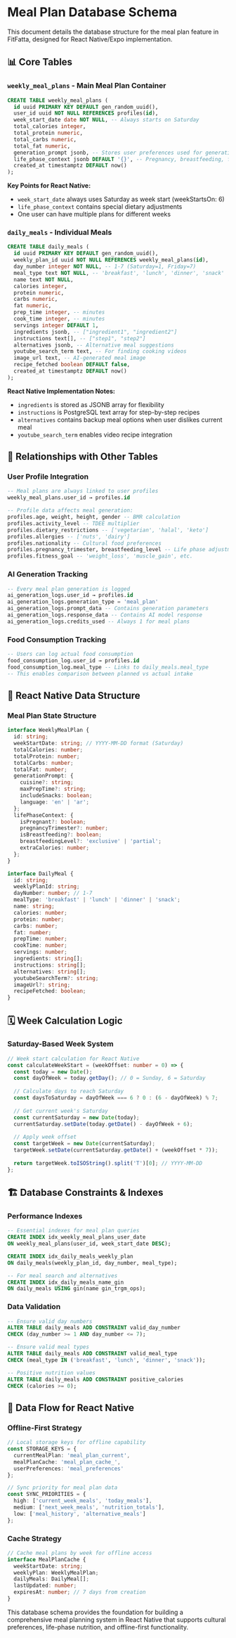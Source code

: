 
# Meal Plan Database Schema

This document details the database structure for the meal plan feature in FitFatta, designed for React Native/Expo implementation.

## 📊 Core Tables

### `weekly_meal_plans` - Main Meal Plan Container
```sql
CREATE TABLE weekly_meal_plans (
  id uuid PRIMARY KEY DEFAULT gen_random_uuid(),
  user_id uuid NOT NULL REFERENCES profiles(id),
  week_start_date date NOT NULL, -- Always starts on Saturday
  total_calories integer,
  total_protein numeric,
  total_carbs numeric,
  total_fat numeric,
  generation_prompt jsonb, -- Stores user preferences used for generation
  life_phase_context jsonb DEFAULT '{}', -- Pregnancy, breastfeeding, fasting adjustments
  created_at timestamptz DEFAULT now()
);
```

**Key Points for React Native:**
- `week_start_date` always uses Saturday as week start (weekStartsOn: 6)
- `life_phase_context` contains special dietary adjustments
- One user can have multiple plans for different weeks

### `daily_meals` - Individual Meals
```sql
CREATE TABLE daily_meals (
  id uuid PRIMARY KEY DEFAULT gen_random_uuid(),
  weekly_plan_id uuid NOT NULL REFERENCES weekly_meal_plans(id),
  day_number integer NOT NULL, -- 1-7 (Saturday=1, Friday=7)
  meal_type text NOT NULL, -- 'breakfast', 'lunch', 'dinner', 'snack'
  name text NOT NULL,
  calories integer,
  protein numeric,
  carbs numeric,
  fat numeric,
  prep_time integer, -- minutes
  cook_time integer, -- minutes
  servings integer DEFAULT 1,
  ingredients jsonb, -- ["ingredient1", "ingredient2"]
  instructions text[], -- ["step1", "step2"]
  alternatives jsonb, -- Alternative meal suggestions
  youtube_search_term text, -- For finding cooking videos
  image_url text, -- AI-generated meal image
  recipe_fetched boolean DEFAULT false,
  created_at timestamptz DEFAULT now()
);
```

**React Native Implementation Notes:**
- `ingredients` is stored as JSONB array for flexibility
- `instructions` is PostgreSQL text array for step-by-step recipes
- `alternatives` contains backup meal options when user dislikes current meal
- `youtube_search_term` enables video recipe integration

## 🔗 Relationships with Other Tables

### User Profile Integration
```sql
-- Meal plans are always linked to user profiles
weekly_meal_plans.user_id → profiles.id

-- Profile data affects meal generation:
profiles.age, weight, height, gender -- BMR calculation
profiles.activity_level -- TDEE multiplier
profiles.dietary_restrictions -- ['vegetarian', 'halal', 'keto']
profiles.allergies -- ['nuts', 'dairy']
profiles.nationality -- Cultural food preferences
profiles.pregnancy_trimester, breastfeeding_level -- Life phase adjustments
profiles.fitness_goal -- 'weight_loss', 'muscle_gain', etc.
```

### AI Generation Tracking
```sql
-- Every meal plan generation is logged
ai_generation_logs.user_id → profiles.id
ai_generation_logs.generation_type = 'meal_plan'
ai_generation_logs.prompt_data -- Contains generation parameters
ai_generation_logs.response_data -- Contains AI model response
ai_generation_logs.credits_used -- Always 1 for meal plans
```

### Food Consumption Tracking
```sql
-- Users can log actual food consumption
food_consumption_log.user_id → profiles.id
food_consumption_log.meal_type -- Links to daily_meals.meal_type
-- This enables comparison between planned vs actual intake
```

## 📱 React Native Data Structure

### Meal Plan State Structure
```typescript
interface WeeklyMealPlan {
  id: string;
  weekStartDate: string; // YYYY-MM-DD format (Saturday)
  totalCalories: number;
  totalProtein: number;
  totalCarbs: number;
  totalFat: number;
  generationPrompt: {
    cuisine?: string;
    maxPrepTime?: string;
    includeSnacks: boolean;
    language: 'en' | 'ar';
  };
  lifePhaseContext: {
    isPregnant?: boolean;
    pregnancyTrimester?: number;
    isBreastfeeding?: boolean;
    breastfeedingLevel?: 'exclusive' | 'partial';
    extraCalories: number;
  };
}

interface DailyMeal {
  id: string;
  weeklyPlanId: string;
  dayNumber: number; // 1-7
  mealType: 'breakfast' | 'lunch' | 'dinner' | 'snack';
  name: string;
  calories: number;
  protein: number;
  carbs: number;
  fat: number;
  prepTime: number;
  cookTime: number;
  servings: number;
  ingredients: string[];
  instructions: string[];
  alternatives: string[];
  youtubeSearchTerm?: string;
  imageUrl?: string;
  recipeFetched: boolean;
}
```

## 🗓️ Week Calculation Logic

### Saturday-Based Week System
```typescript
// Week start calculation for React Native
const calculateWeekStart = (weekOffset: number = 0) => {
  const today = new Date();
  const dayOfWeek = today.getDay(); // 0 = Sunday, 6 = Saturday
  
  // Calculate days to reach Saturday
  const daysToSaturday = dayOfWeek === 6 ? 0 : (6 - dayOfWeek) % 7;
  
  // Get current week's Saturday
  const currentSaturday = new Date(today);
  currentSaturday.setDate(today.getDate() - dayOfWeek + 6);
  
  // Apply week offset
  const targetWeek = new Date(currentSaturday);
  targetWeek.setDate(currentSaturday.getDate() + (weekOffset * 7));
  
  return targetWeek.toISOString().split('T')[0]; // YYYY-MM-DD
};
```

## 🏗️ Database Constraints & Indexes

### Performance Indexes
```sql
-- Essential indexes for meal plan queries
CREATE INDEX idx_weekly_meal_plans_user_date 
ON weekly_meal_plans(user_id, week_start_date DESC);

CREATE INDEX idx_daily_meals_weekly_plan 
ON daily_meals(weekly_plan_id, day_number, meal_type);

-- For meal search and alternatives
CREATE INDEX idx_daily_meals_name_gin 
ON daily_meals USING gin(name gin_trgm_ops);
```

### Data Validation
```sql
-- Ensure valid day numbers
ALTER TABLE daily_meals ADD CONSTRAINT valid_day_number 
CHECK (day_number >= 1 AND day_number <= 7);

-- Ensure valid meal types
ALTER TABLE daily_meals ADD CONSTRAINT valid_meal_type 
CHECK (meal_type IN ('breakfast', 'lunch', 'dinner', 'snack'));

-- Positive nutrition values
ALTER TABLE daily_meals ADD CONSTRAINT positive_calories 
CHECK (calories >= 0);
```

## 🔄 Data Flow for React Native

### Offline-First Strategy
```typescript
// Local storage keys for offline capability
const STORAGE_KEYS = {
  currentMealPlan: 'meal_plan_current',
  mealPlanCache: 'meal_plan_cache_',
  userPreferences: 'meal_preferences'
};

// Sync priority for meal plan data
const SYNC_PRIORITIES = {
  high: ['current_week_meals', 'today_meals'],
  medium: ['next_week_meals', 'nutrition_totals'],
  low: ['meal_history', 'alternative_meals']
};
```

### Cache Strategy
```typescript
// Cache meal plans by week for offline access
interface MealPlanCache {
  weekStartDate: string;
  weeklyPlan: WeeklyMealPlan;
  dailyMeals: DailyMeal[];
  lastUpdated: number;
  expiresAt: number; // 7 days from creation
}
```

This database schema provides the foundation for building a comprehensive meal planning system in React Native that supports cultural preferences, life-phase nutrition, and offline-first functionality.
